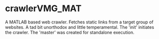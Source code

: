 # crawlerVMG_MAT
A MATLAB based web crawler. Fetches static links from a target group of websites. A tad bit unorthodox and little temperamental. The 'init' initiates the crawler. The 'master' was created for standalone execution.
